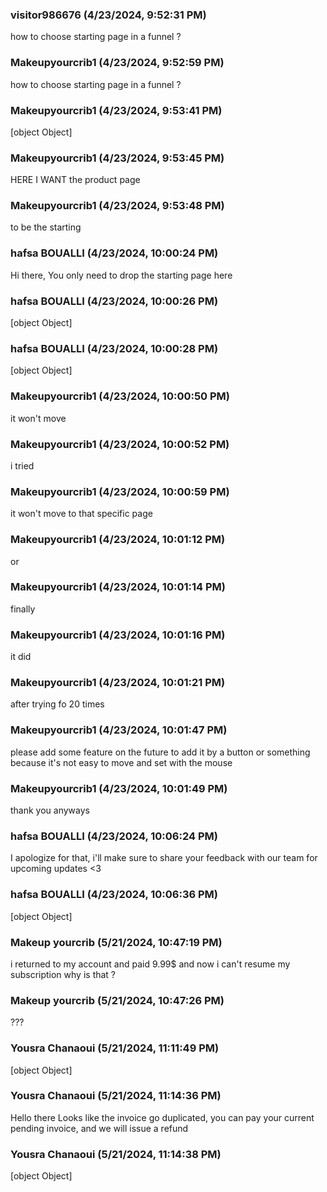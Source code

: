 ### visitor986676 (4/23/2024, 9:52:31 PM)

how to choose starting page in a funnel ?

### Makeupyourcrib1 (4/23/2024, 9:52:59 PM)

how to choose starting page in a funnel ?

### Makeupyourcrib1 (4/23/2024, 9:53:41 PM)

[object Object]

### Makeupyourcrib1 (4/23/2024, 9:53:45 PM)

HERE I WANT the product page

### Makeupyourcrib1 (4/23/2024, 9:53:48 PM)

to be the starting

### hafsa BOUALLI (4/23/2024, 10:00:24 PM)

Hi there, 
You only need to drop the starting page here

### hafsa BOUALLI (4/23/2024, 10:00:26 PM)

[object Object]

### hafsa BOUALLI (4/23/2024, 10:00:28 PM)

[object Object]

### Makeupyourcrib1 (4/23/2024, 10:00:50 PM)

it won't move

### Makeupyourcrib1 (4/23/2024, 10:00:52 PM)

i tried

### Makeupyourcrib1 (4/23/2024, 10:00:59 PM)

it won't move to that specific page

### Makeupyourcrib1 (4/23/2024, 10:01:12 PM)

or

### Makeupyourcrib1 (4/23/2024, 10:01:14 PM)

finally

### Makeupyourcrib1 (4/23/2024, 10:01:16 PM)

it did

### Makeupyourcrib1 (4/23/2024, 10:01:21 PM)

after trying fo 20 times

### Makeupyourcrib1 (4/23/2024, 10:01:47 PM)

please add some feature on the future to add it by a button or something because it's not easy to move and set with the mouse

### Makeupyourcrib1 (4/23/2024, 10:01:49 PM)

thank you anyways

### hafsa BOUALLI (4/23/2024, 10:06:24 PM)

I apologize for that, i'll make sure to share your feedback with our team for upcoming updates <3

### hafsa BOUALLI (4/23/2024, 10:06:36 PM)

[object Object]

### Makeup yourcrib (5/21/2024, 10:47:19 PM)

i returned to my account and paid 9.99$ and now i can't resume my subscription why is that ?

### Makeup yourcrib (5/21/2024, 10:47:26 PM)

???

### Yousra Chanaoui (5/21/2024, 11:11:49 PM)

[object Object]

### Yousra Chanaoui (5/21/2024, 11:14:36 PM)

Hello there 
Looks like the invoice go duplicated, you can pay your current pending invoice, and we will issue a refund

### Yousra Chanaoui (5/21/2024, 11:14:38 PM)

[object Object]
